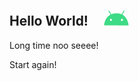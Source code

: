 ## Hello World! &nbsp; &nbsp; <img alt="GIF" src="https://github.com/JungSangHyeon/JungSangHyeon/blob/main/android-studio.gif" width="40px" />

Long time noo seeee!

Start again!

